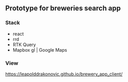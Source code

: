 ## Prototype for breweries search app
### Stack

- react
- rrd
- RTK Query 
- Mapbox gl | Google Maps


### View
https://leapolddrakonovic.github.io/brewery_app_client/